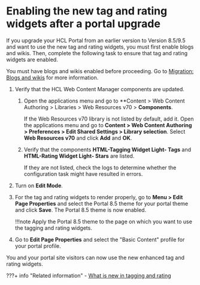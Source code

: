 # Enabling the new tag and rating widgets after a portal upgrade

If you upgrade your HCL Portal from an earlier version to Version 8.5/9.5 and want to use the new tag and rating widgets, you must first enable blogs and wikis. Then, complete the following task to ensure that tag and rating widgets are enabled.

You must have blogs and wikis enabled before proceeding. Go to [Migration: Blogs and wikis](../../../../../deployment/manage/migrate/next_steps/post_mig_activities/portal_task/mig_blogs_wiki.md) for more information.

1.  Verify that the HCL Web Content Manager components are updated.

    1.  Open the applications menu and go to **Content > Web Content Authoring > Libraries > Web Resources v70 > **Components**.

        If the Web Resources v70 library is not listed by default, add it. Open the applications menu and go to **Content > Web Content Authoring > Preferences > Edit Shared Settings > Library selection**. Select **Web Resources v70** and click **Add** and **OK**.

    2.  Verify that the components **HTML-Tagging Widget Light- Tags** and **HTML-Rating Widget Light- Stars** are listed.

        If they are not listed, check the logs to determine whether the configuration task might have resulted in errors.

2.  Turn on **Edit Mode**.

3.  For the tag and rating widgets to render properly, go to **Menu > Edit Page Properties** and select the Portal 8.5 theme for your portal theme and click **Save**. The Portal 8.5 theme is now enabled.

    !!!note
        Apply the Portal 8.5 theme to the page on which you want to use the tagging and rating widgets.

4.  Go to **Edit Page Properties** and select the "Basic Content" profile for your portal profile.


You and your portal site visitors can now use the new enhanced tag and rating widgets.


???+ info "Related information"
    -   [What is new in tagging and rating](../../../../../build_sites/tagging_rating/tag_rate_whatsnew.md)

